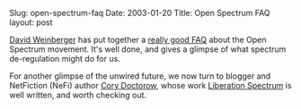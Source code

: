 Slug: open-spectrum-faq
Date: 2003-01-20
Title: Open Spectrum FAQ
layout: post

<a href="http://www.hyperorg.com/blogger/index.html">David Weinberger</a> has put together a <a href="http://www.greaterdemocracy.org/OpenSpectrumFAQ.html">really good FAQ</a> about the Open Spectrum movement. It&#39;s well done, and gives a glimpse of what spectrum de-regulation might do for us.


<div align="center"></div>


For another glimpse of the unwired future, we now turn to blogger and NetFiction (NeFi) author <a href="http://www.boingboing.net">Cory Doctorow</a>, whose work <a href="http://www.salon.com/tech/feature/2003/01/16/liberation_spectrum/index.html">Liberation Spectrum</a> is well written, and worth checking out.
